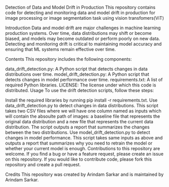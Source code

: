 Detection of Data and Model Drift in Production
This repository contains code for detecting and monitoring data and model drift in production for image processing or image segmentation task using vision transfomers(ViT)

Introduction
Data and model drift are major challenges in machine learning production systems. Over time, data distributions may shift or become biased, and models may become outdated or perform poorly on new data. Detecting and monitoring drift is critical to maintaining model accuracy and ensuring that ML systems remain effective over time.

Contents
This repository includes the following components:

data_drift_detection.py: A Python script that detects changes in data distributions over time.
model_drift_detection.py: A Python script that detects changes in model performance over time.
requirements.txt: A list of required Python libraries.
LICENSE: The license under which this code is distributed.
Usage
To use the drift detection scripts, follow these steps:

Install the required libraries by running pip install -r requirements.txt.
Use data_drift_detection.py to detect changes in data distributions. This script takes two CSV files where we will have one column named as inputs which will contain the absoulte path of images: a baseline file that represents the original data distribution and a new file that represents the current data distribution. The script outputs a report that summarizes the changes between the two distributions.
Use model_drift_detection.py to detect changes in model performance. This script takes same inputs as above and outputs a report that summarizes why you need to retrain the model or whether your current model is enough.
Contributions to this repository are welcome. If you find a bug or have a feature request, please create an issue on this repository. If you would like to contribute code, please fork this repository and create a pull request.


Credits
This repository was created by Arindam Sarkar and is maintained by Arindam Sarkar.





 
